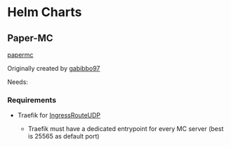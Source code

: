 # Helm Charts

## Paper-MC

[papermc](https://github.com/SirNiggo/helm/tree/main/charts/papermc)

Originally created by [gabibbo97](https://github.com/gabibbo97)

Needs:

### Requirements

* Traefik for [IngressRouteUDP](https://doc.traefik.io/traefik/routing/providers/kubernetes-crd/#kind-ingressrouteudp)

  * Traefik must have a dedicated entrypoint for every MC server (best is 25565 as default port) 